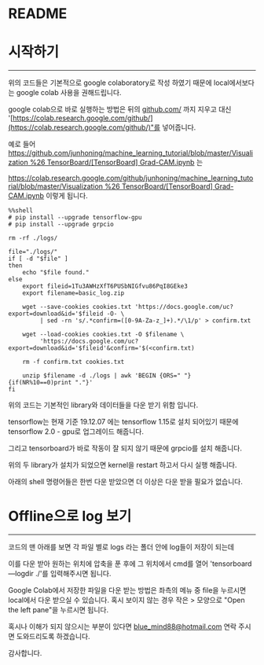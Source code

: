 # README

# 시작하기

---

위의 코드들은 기본적으로 google colaboratory로 작성 하였기 때문에 local에서보다는 google colab 사용을 권해드립니다. 

google colab으로 바로 실행하는 방법은 뒤의 [github.com/](http://github.com/) 까지 지우고 대신 '[https://colab.research.google.com/github/](https://colab.research.google.com/github/)"를 넣어줍니다. 

예로 들어 [https://github.com/junhoning/machine_learning_tutorial/blob/master/Visualization %26 TensorBoard/[TensorBoard] Grad-CAM.ipynb](https://github.com/junhoning/machine_learning_tutorial/blob/master/Visualization%20%26%20TensorBoard/%5BTensorBoard%5D%20Grad-CAM.ipynb) 는 

[https://colab.research.google.com/github/junhoning/machine_learning_tutorial/blob/master/Visualization %26 TensorBoard/[TensorBoard] Grad-CAM.ipynb](https://colab.research.google.com/github/junhoning/machine_learning_tutorial/blob/master/Visualization%20%26%20TensorBoard/%5BTensorBoard%5D%20Grad-CAM.ipynb)  이렇게 됩니다. 

    %%shell
    # pip install --upgrade tensorflow-gpu
    # pip install --upgrade grpcio
    
    rm -rf ./logs/ 
    
    file="./logs/"
    if [ -d "$file" ]
    then
    	echo "$file found."
    else
        export fileid=1Tu3AWHzXfT6PUSbNIGfvu86PqI8GEke3
        export filename=basic_log.zip
    
        wget --save-cookies cookies.txt 'https://docs.google.com/uc?export=download&id='$fileid -O- \
             | sed -rn 's/.*confirm=([0-9A-Za-z_]+).*/\1/p' > confirm.txt
    
        wget --load-cookies cookies.txt -O $filename \
             'https://docs.google.com/uc?export=download&id='$fileid'&confirm='$(<confirm.txt)
    
        rm -f confirm.txt cookies.txt
        
        unzip $filename -d ./logs | awk 'BEGIN {ORS=" "} {if(NR%10==0)print "."}'
    fi

위의 코드는 기본적인 library와 데이터들을 다운 받기 위함 입니다. 

tensorflow는 현재 기준 19.12.07 에는 tensorflow 1.15로 설치 되어있기 때문에 tensorflow 2.0 - gpu로 업그레이드 해줍니다. 

그리고 tensorboard가 바로 작동이 잘 되지 않기 때문에 grpcio를 설치 해줍니다. 

위의 두 library가 설치가 되었으면 kernel을 restart 하고서 다시 실행 해줍니다. 

아래의 shell 명령어들은 한번 다운 받았으면 더 이상은 다운 받을 필요가 없습니다. 

# Offline으로 log 보기

---

코드의 맨 아래를 보면 각 파일 별로 logs 라는 폴더 안에 log들이 저장이 되는데 

이를 다운 받아 원하는 위치에 압축을 푼 후에 그 위치에서 cmd를 열어 'tensorboard —logdir ./'를 입력해주시면 됩니다. 

Google Colab에서 저장한 파일을 다운 받는 방법은 좌측의 메뉴 중 file을 누르시면 local에서 다운 받으실 수 있습니다. 혹시 보이지 않는 경우 작은 > 모양으로 "Open the left pane"을 누르시면 됩니다. 

혹시나 이해가 되지 않으시는 부분이 있다면 blue_mind88@hotmail.com 연락 주시면 도와드리도록 하겠습니다. 

감사합니다.